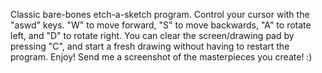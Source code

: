 Classic bare-bones etch-a-sketch program. Control your cursor with the "aswd" keys. 
"W" to move forward, "S" to move backwards, "A" to rotate left, and "D" to rotate right.
You can clear the screen/drawing pad by pressing "C", and start a fresh drawing without having to restart the program. 
Enjoy! Send me a screenshot of the masterpieces you create! :)
